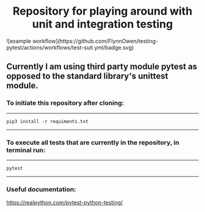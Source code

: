 <h1 align="center">Repository for playing around with unit and integration testing</h1>
![example workflow](https://github.com/FlynnOwen/testing-pytest/actions/workflows/test-suit.yml/badge.svg)

## Currently I am using third party module pytest as opposed to the standard library's unittest module. 


### To initiate this repository after cloning:

------------
	pip3 install -r requiments.txt
------------

### To execute all tests that are currently in the repository, in terminal run:

------------
	pytest
------------

### Useful documentation:
https://realpython.com/pytest-python-testing/
